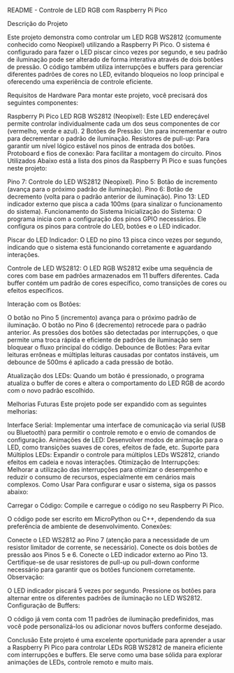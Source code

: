README - Controle de LED RGB com Raspberry Pi Pico

Descrição do Projeto

Este projeto demonstra como controlar um LED RGB WS2812 (comumente conhecido como Neopixel) utilizando a Raspberry Pi Pico. O sistema é configurado para fazer o LED piscar cinco vezes por segundo, e seu padrão de iluminação pode ser alterado de forma interativa através de dois botões de pressão. O código também utiliza interrupções e buffers para gerenciar diferentes padrões de cores no LED, evitando bloqueios no loop principal e oferecendo uma experiência de controle eficiente.

Requisitos de Hardware
Para montar este projeto, você precisará dos seguintes componentes:

Raspberry Pi Pico 
LED RGB WS2812 (Neopixel): Este LED endereçável permite controlar individualmente cada um dos seus componentes de cor (vermelho, verde e azul).
2 Botões de Pressão: Um para incrementar e outro para decrementar o padrão de iluminação.
Resistores de pull-up: Para garantir um nível lógico estável nos pinos de entrada dos botões.
Protoboard e fios de conexão: Para facilitar a montagem do circuito.
Pinos Utilizados
Abaixo está a lista dos pinos da Raspberry Pi Pico e suas funções neste projeto:

Pino 7: Controle do LED WS2812 (Neopixel).
Pino 5: Botão de incremento (avança para o próximo padrão de iluminação).
Pino 6: Botão de decremento (volta para o padrão anterior de iluminação).
Pino 13: LED indicador externo que pisca a cada 100ms (para sinalizar o funcionamento do sistema).
Funcionamento do Sistema
Inicialização do Sistema: O programa inicia com a configuração dos pinos GPIO necessários. Ele configura os pinos para controle do LED, botões e o LED indicador.

Piscar do LED Indicador: O LED no pino 13 pisca cinco vezes por segundo, indicando que o sistema está funcionando corretamente e aguardando interações.

Controle de LED WS2812: O LED RGB WS2812 exibe uma sequência de cores com base em padrões armazenados em 11 buffers diferentes. Cada buffer contém um padrão de cores específico, como transições de cores ou efeitos específicos.

Interação com os Botões:

O botão no Pino 5 (incremento) avança para o próximo padrão de iluminação.
O botão no Pino 6 (decremento) retrocede para o padrão anterior.
As pressões dos botões são detectadas por interrupções, o que permite uma troca rápida e eficiente de padrões de iluminação sem bloquear o fluxo principal do código.
Debounce de Botões: Para evitar leituras errôneas e múltiplas leituras causadas por contatos instáveis, um debounce de 500ms é aplicado a cada pressão de botão.

Atualização dos LEDs: Quando um botão é pressionado, o programa atualiza o buffer de cores e altera o comportamento do LED RGB de acordo com o novo padrão escolhido.

Melhorias Futuras
Este projeto pode ser expandido com as seguintes melhorias:

Interface Serial: Implementar uma interface de comunicação via serial (USB ou Bluetooth) para permitir o controle remoto e o envio de comandos de configuração.
Animações de LED: Desenvolver modos de animação para o LED, como transições suaves de cores, efeitos de fade, etc.
Suporte para Múltiplos LEDs: Expandir o controle para múltiplos LEDs WS2812, criando efeitos em cadeia e novas interações.
Otimização de Interrupções: Melhorar a utilização das interrupções para otimizar o desempenho e reduzir o consumo de recursos, especialmente em cenários mais complexos.
Como Usar
Para configurar e usar o sistema, siga os passos abaixo:

Carregar o Código: Compile e carregue o código no seu Raspberry Pi Pico.

O código pode ser escrito em MicroPython ou C++, dependendo da sua preferência de ambiente de desenvolvimento.
Conexões:

Conecte o LED WS2812 ao Pino 7 (atenção para a necessidade de um resistor limitador de corrente, se necessário).
Conecte os dois botões de pressão aos Pinos 5 e 6.
Conecte o LED indicador externo ao Pino 13.
Certifique-se de usar resistores de pull-up ou pull-down conforme necessário para garantir que os botões funcionem corretamente.
Observação:

O LED indicador piscará 5 vezes por segundo.
Pressione os botões para alternar entre os diferentes padrões de iluminação no LED WS2812.
Configuração de Buffers:

O código já vem conta com 11 padrões de iluminação predefinidos, mas você pode personalizá-los ou adicionar novos buffers conforme desejado.

Conclusão
Este projeto é uma excelente oportunidade para aprender a usar a Raspberry Pi Pico para controlar LEDs RGB WS2812 de maneira eficiente com interrupções e buffers. Ele serve como uma base sólida para explorar animações de LEDs, controle remoto e muito mais. 

